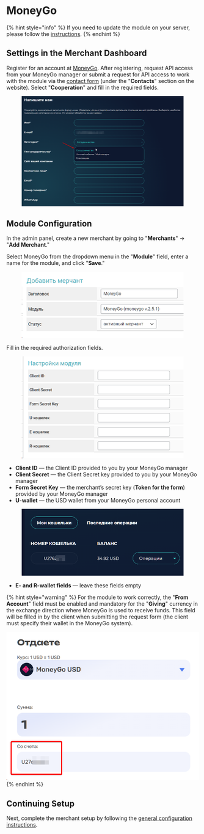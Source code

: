 # MoneyGo

{% hint style="info" %}
If you need to update the module on your server, please follow the [instructions](https://premium.gitbook.io/rukovodstvo-polzovatelya/osnovnye-nastroiki/faq/kak-obnovit-faily-na-servere#moduli-merchantov).
{% endhint %}

## Settings in the Merchant Dashboard

Register for an account at [MoneyGo](https://money-go.com/ru/register). After registering, request API access from your MoneyGo manager or submit a request for API access to work with the module via the [contact form](https://money-go.com/ru/helpdesk) (under the "**Contacts**" section on the website). Select "**Cooperation**" and fill in the required fields.

<figure><img src="../../../.gitbook/assets/image (2011).png" alt=""><figcaption></figcaption></figure>

## Module Configuration

In the admin panel, create a new merchant by going to "**Merchants**" -> "**Add Merchant**."

Select MoneyGo from the dropdown menu in the "**Module**" field, enter a name for the module, and click "**Save**."

<figure><img src="../../../.gitbook/assets/image (224).png" alt="" width="455"><figcaption></figcaption></figure>

Fill in the required authorization fields.

<figure><img src="../../../.gitbook/assets/image (2113).png" alt="" width="454"><figcaption></figcaption></figure>

- **Client ID** — the Client ID provided to you by your MoneyGo manager  
- **Client Secret** — the Client Secret key provided to you by your MoneyGo manager  
- **Form Secret Key** — the merchant’s secret key (**Token for the form**) provided by your MoneyGo manager  
- **U-wallet** — the USD wallet from your MoneyGo personal account

<figure><img src="../../../.gitbook/assets/image (226).png" alt="" width="563"><figcaption></figcaption></figure>

- **E- and R-wallet fields** — leave these fields empty

{% hint style="warning" %}
For the module to work correctly, the "**From Account**" field must be enabled and mandatory for the "**Giving**" currency in the exchange direction where MoneyGo is used to receive funds. This field will be filled in by the client when submitting the request form (the client must specify their wallet in the MoneyGo system).

![](<../../../.gitbook/assets/image (231).png>)
{% endhint %}

## Continuing Setup

Next, complete the merchant setup by following the [general configuration instructions](https://premium.gitbook.io/rukovodstvo-polzovatelya/osnovnye-nastroiki/merchanty-i-avtovyplaty/merchanty/obshie-nastroiki-merchantov).